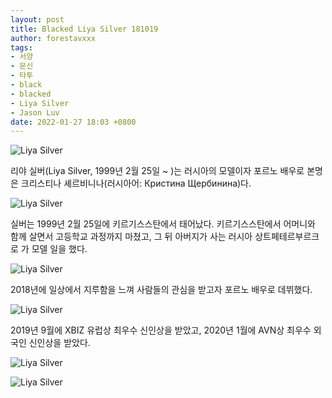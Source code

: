 ```yaml
---
layout: post
title: Blacked Liya Silver 181019 
author: forestavxxx
tags:
- 서양
- 문신
- 타투
- black
- blacked
- Liya Silver
- Jason Luv
date: 2022-01-27 18:03 +0800
---
```

![Liya Silver](https://user-images.githubusercontent.com/30513055/151353331-37d82c39-cdff-452a-a0f0-0442d3ee2374.jpg)



리야 실버(Liya Silver, 1999년 2월 25일 ~ )는 러시아의 모델이자 포르노 배우로 본명은 크리스티나 셰르비니나(러시아어: Кристина Щербинина)다.



![Liya Silver](https://user-images.githubusercontent.com/30513055/15135399547ce441b-cc8d-489e-810d-7b9dd4f426ab.jpg)



실버는 1999년 2월 25일에 키르기스스탄에서 태어났다. 키르기스스탄에서 어머니와 함께 살면서 고등학교 과정까지 마쳤고, 그 뒤 아버지가 사는 러시아 상트페테르부르크로 가 모델 일을 했다.



![Liya Silver](https://user-images.githubusercontent.com/30513055/151354003-85437f1e-2ab0-4ea6-a667-232ba0c8fe93.jpg)



2018년에 일상에서 지루함을 느껴 사람들의 관심을 받고자 포르노 배우로 데뷔했다.



![Liya Silver](https://user-images.githubusercontent.com/30513055/151354006-253ce9d4-8d72-4a72-83b2-1820e12392f7.jpg)




2019년 9월에 XBIZ 유럽상 최우수 신인상을 받았고, 2020년 1월에 AVN상 최우수 외국인 신인상을 받았다.



![Liya Silver](https://user-images.githubusercontent.com/30513055/151354013-2d65d2a1-68a6-478f-a045-516b13a50b5a.jpg)

![Liya Silver](https://user-images.githubusercontent.com/30513055/151354019-380f2889-0408-4dac-ab21-f9944d608861.jpg)

